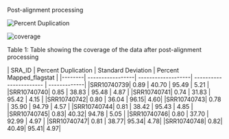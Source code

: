 Post-alignment processing

![Percent Duplication](https://user-images.githubusercontent.com/71617037/158240737-339ae5cf-74fa-487f-8f4b-0783a78b2019.png)



![coverage](https://user-images.githubusercontent.com/71617037/158240814-9659c3c0-2770-4123-b65a-60cb09e4408c.png)



Table 1: Table showing the coverage of the data after post-alignment processing 

| SRA_ID | Percent Duplication | Standard Deviation | Percent Mapped_flagstat |
|--------| -----------------| -------------------| ----------------------- | -------------|
|SRR10740739| 0.89       |     40.70        |         95.49           | 5.21        |
|SRR10740740| 0.85      |      38.83        |         95.48           | 4.87        |
|SRR10740741| 0.74         |     31.83          |         95.42           | 4.15         |
|SRR10740742| 0.80 |       36.04 |         96.15| 4.60|
|SRR10740743| 0.78 | 35.90                  | 94.79 |         4.57 |
|SRR10740744| 0.81 | 38.42 | 95.43 | 4.85 |
|SRR10740745| 0.83|  40.32| 94.78 | 5.05 |
|SRR10740746| 0.80 | 37.70 | 92.99 | 4.97 |
|SRR10740747| 0.81 | 38.77| 95.34| 4.78|
|SRR10740748| 0.82| 40.49| 95.41| 4.97| <p>&nbsp;</p>  






